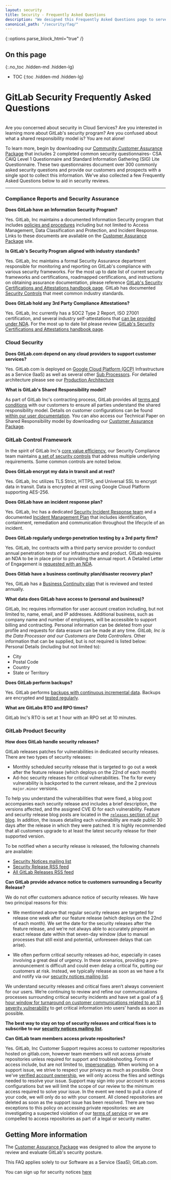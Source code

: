 ```yaml
---
layout: security
title: Security - Frequently Asked Questions
description: "We designed this Frequently Asked Questions page to serve as a starting point for those interested in GitLab's Security."
canonical_path: "/security/faq/"
---
```


{::options parse_block_html="true" /}

## On this page
{:.no_toc .hidden-md .hidden-lg}

- TOC
{:toc .hidden-md .hidden-lg}

# GitLab Security Frequently Asked Questions
<br>
Are you concerned about security in Cloud Services? Are you interested in learning more about GitLab's security program? Are you confused about what a shared responsibility model is? You are not alone! 

To learn more, begin by downloading our [Community Customer Assurance Package](https://about.gitlab.com/security/cap/) that includes 2 completed common security questionnaires- CSA CAIQ Level 1 Questionnaire and Standard Information Gathering (SIG) Lite Questionnaire. These two questionnaires document over 300 commonly asked security questions and provide our customers and prospects with a single spot to collect this information. We've also collected a few Frequently Asked Questions below to aid in security reviews. 

----

### Compliance Reports and Security Assurance

**Does GitLab have an Information Security Program?**

Yes. GitLab, Inc maintains a documented Information Security program that includes [policies and procedures](https://about.gitlab.com/handbook/security/#resources) including but not limited to Access Management, Data Classification and Protection, and Incident Response. Links to these documents are available on the [Customer Assurance Package](https://about.gitlab.com/security/cap/) site.

**Is GitLab's Security Program aligned with industry standards?**

Yes. GitLab, Inc maintains a formal Security Assurance department responsible for monitoring and reporting on GitLab's compliance with various security frameworks. For the most up to date list of current security frameworks and certifications, roadmapped certifications, and instructions on obtaining assurance documentation, please reference [GitLab's Security Certifications and Attestations handbook page](https://about.gitlab.com/handbook/security/security-assurance/security-compliance/certifications.html). GitLab has documented [Security Controls](https://about.gitlab.com/handbook/security/security-assurance/security-compliance/sec-controls.html) that meet common industry standards. 

**Does GitLab hold any 3rd Party Compliance Attestations?**

Yes. GitLab, Inc currently has a SOC2 Type 2 Report, ISO 27001 certification, and several industry self-attestations that [can be provided under NDA](https://about.gitlab.com/security/cap/). For the most up to date list please review [GitLab's Security Certifications and Attestations handbook page](https://about.gitlab.com/handbook/security/security-assurance/security-compliance/certifications.html).


### Cloud Security

**Does GitLab.com depend on any cloud providers to support customer services?**

Yes. GitLab.com is deployed on [Google Cloud Platform (GCP)](https://cloud.google.com/security) Infrastructure as a Service (IaaS) as well as several other [Sub Processors](https://about.gitlab.com/privacy/subprocessors/). For detailed architecture please see our [Production Architecture](https://about.gitlab.com/handbook/engineering/infrastructure/production/architecture/)
	    
**What is GitLab's Shared Responsibility model?**

As part of GitLab Inc's contracting process, GitLab provides all [terms and conditions](https://about.gitlab.com/handbook/legal/subscription-agreement/#14-security--data-protection) with our customers to ensure all parties understand the shared responsibility model. Details on customer configurations can be found [within our user documentation](https://docs.gitlab.com/ee/). You can also access our Technical Paper on Shared Responsibility model by downloading our [Customer Assurance Package](https://about.gitlab.com/security/cap/).
	    

### GitLab Control Framework

In the spirit of GitLab Inc's [core value efficiency](https://about.gitlab.com/handbook/values/#efficiency), our Security Compliance team maintains [a set of security controls](https://about.gitlab.com/handbook/security/security-assurance/security-compliance/sec-controls.html) that address multiple underlying requirements. Some common controls are noted below. 

**Does GitLab encrypt my data in transit and at rest?**

Yes. GitLab, Inc utilizes TLS Strict, HTTPS, and Universal SSL to encrypt data in transit. Data is encrypted at rest using Google Cloud Platform supporting AES-256.

**Does GitLab have an incident response plan?**

Yes. GitLab, Inc has a dedicated [Security Incident Response team](https://about.gitlab.com/handbook/security/security-operations/sirt/sec-incident-response.html) and a documented [Incident Management Plan](https://about.gitlab.com/handbook/security/security-operations/sirt/#-incident-management-and-review) that  includes identification, containment, remediation and communication throughout the lifecycle of an incident. 

**Does GitLab regularly undergo penetration testing by a 3rd party firm?**

Yes. GitLab, Inc contracts with a third party service provider to conduct annual penetration tests of our infrastructure and product. GitLab requires an NDA to be in place prior to providing the annual report. A Detailed Letter of Engagement is [requested with an NDA](https://about.gitlab.com/security/cap/). 
	   
**Does Gitlab have a business continuity plan/disaster recovery plan?** 

Yes, GitLab has a [Business Continuity plan](https://about.gitlab.com/handbook/business-ops/gitlab-business-continuity-plan/) that is reviewed and tested annually.  

**What data does GitLab have access to (personal and business)?**

GitLab, Inc requires information for user account creation including, but not limited to, name, email, and IP addresses. Additional business, such as company name and number of employees, will be accessible to support billing and contracting. Personal information can be deleted from your profile and requests for data erasure can be made at any time. _GitLab, Inc is the Data Processor and our Customers are Data Controllers._ Other information that can be supplied, but is not required is listed below:
<br>
Personal Details (including but not limited to):
<br>

- City
- Postal Code
- Country
- State or Territory

**Does GitLab perform backups?**

Yes. GitLab performs [backups with continuous incremental data](https://about.gitlab.com/handbook/engineering/infrastructure/production/#backups). Backups are encrypted and [tested regularly](https://about.gitlab.com/handbook/engineering/infrastructure/database/disaster_recovery.html). 

**What are GitLabs RTO and RPO times?**

GitLab Inc's RTO is set at 1 hour with an RPO set at 10 minutes. 

### GitLab Product Security

**How does GitLab handle security releases?**

GitLab releases patches for vulnerabilities in dedicated security releases. There are two types of security releases: 
* Monthly scheduled security release that is targeted to go out a week after the feature release (which deploys on the 22nd of each month)
* Ad-hoc security releases for critical vulnerabilities. The fix for every vulnerability is backported to the current release, and the 2 previous `major.minor` versions.  

To help you understand the vulnerabilities that were fixed, a blog post accompanies each security release and includes a brief description, the 
versions affected, and the assigned CVE ID for each vulnerability. Feature and security release blog posts are located in the [`releases` section of our blog](https://about.gitlab.com/releases/categories/releases/). In addition, the issues detailing each vulnerability are made public 30 days 
after the release in which they were patched. It is highly recommended that all customers upgrade to at least the latest security release for their 
supported version.

To be notified when a security release is released, the following channels are
available:
- [Security Notices mailing list](/company/contact/)
- [Security Release RSS feed](/security-releases.xml)
- [All GitLab Releases RSS feed](https://about.gitlab.com/all-releases.xml)

**Can GitLab provide advance notice to customers surrounding a Security Release?**

We do not offer customers advance notice of security releases. We have two principal reasons for this:

* We mentioned above that regular security releases are targeted for release one week after our feature release (which deploys on the 22nd of each month). We set the date for the security releases after the feature release, and we’re not always able to accurately pinpoint an exact release date within that seven-day window (due to manual processes that still exist and potential, unforeseen delays that can arise).

* We often perform critical security releases ad-hoc, especially in cases involving a great deal of urgency. In these scenarios, providing a pre-announcement is difficult and could even delay a critical fix, putting our customers at risk. Instead, we typically release as soon as we have a fix and notify via our [security notices mailing list](/company/contact/).

We understand security releases and critical fixes aren’t always convenient for our users. We’re continuing to review and refine our communications processes surrounding critical security incidents and have set a goal of a [6 hour window for turnaround on customer communications related to an S1 severity vulnerability](/handbook/security/security-operations/sirt/security-incident-communication-plan.html#turnaround-on-customer-messaging) to get critical information into users’ hands as soon as possible.

**The best way to stay on top of security releases and critical fixes is to subscribe to our [security notices mailing list](/company/contact/).**

**Can GitLab team members access private repositories?**

Yes. GitLab, Inc Customer Support requires access to customer repositories hosted on gitlab.com, however team members will not access private repositories unless required for support and troubleshooting. Forms of access include, but are not limited to, [impersonation](https://docs.gitlab.com/ee/user/admin_area/#user-impersonation). When working on a support issue, we strive to respect your privacy as much as possible. Once we've [verified account ownership](/handbook/support/workflows/account_verification.html), we will only access the files and settings needed to resolve your issue. Support may sign into your account to access configurations but we will limit the scope of our review to the minimum access required to solve your issue. In the event we need to pull a clone of your code, we will only do so with your consent. All cloned repositories are deleted as soon as the support issue has been resolved. There are two exceptions to this policy on accessing private repositories: we are investigating a suspected violation of our [terms of service](/terms/) or we are compelled to access repositories as part of a legal or security matter.

## Getting More information

The [Customer Assurance Package](https://about.gitlab.com/security/cap/) was designed to allow the anyone to review and evaluate GitLab's security posture. 

This FAQ applies solely to our Software as a Service (SaaS); GitLab.com.

You can sign up for security notices [here](https://about.gitlab.com/company/contact/)

